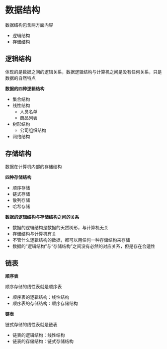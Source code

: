# 数据结构

数据结构包含两方面内容

- 逻辑结构
- 存储结构

## 逻辑结构

体现的是数据之间的逻辑关系，数据逻辑结构与计算机之间是没有任何关系，只是数据的自然特点

**数据的四种逻辑结构**

- 集合结构
- 线性结构
  - 人员名单
  - 商品列表
- 树形结构
  - 公司组织结构
- 网络结构


## 存储结构

数据在计算机内部的存储结构

**四种存储结构**

- 顺序存储
- 链式存储
- 散列存储
- 哈希存储

**数据的逻辑结构与存储结构之间的关系**

- 数据的逻辑结构是数据的天然树形，与计算机无关
- 存储结构与计算机有关
- 不管什么逻辑结构的数据，都可以用任何一种存储结构来存储
- 数据的“逻辑结构”与“存储结构”之间没有必然的对应关系，但是存在合适性

## 链表

**顺序表**

顺序存储的线性表就是顺序表

- 顺序表的逻辑结构：线性结构
- 顺序表的存储结构：顺序存储结构

**链表**

链式存储的线性表就是链表

- 链表的逻辑结构：线性结构
- 链表的存储结构：链式存储结构
